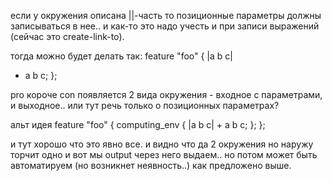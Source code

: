 если у окружения описана ||-часть то позиционные параметры должны записываться в нее..
и как-то это надо учесть и при записи выражений (сейчас это create-link-to).

тогда можно будет делать так:
feature "foo" { |a b c|
  + a b c;
};

pro
короче
con
появляется 2 вида окружения - входное с параметрами, и выходное.. или тут речь только о позиционных параметрах?


альт идея
feature "foo" {
  computing_env { |a b c|
    + a b c;
  };
};

и тут хорошо что это явно все. и видно что да 2 окружения но наружу торчит одно и вот мы output через него выдаем..
но потом может быть автоматируем (но возникнет неявность..) как предложено выше.